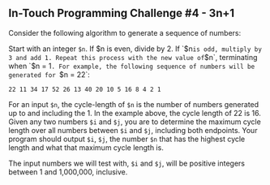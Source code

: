 ## In-Touch Programming Challenge #4 - 3n+1

Consider the following algorithm to generate a sequence of numbers:

Start with an integer `$n`. If $n is even, divide by 2. If `$n` is odd, multiply by 3 and add 1. Repeat this process with the new value of `$n`, terminating when `$n = 1`. For example, the following sequence of numbers will be generated for `$n = 22`:

	22 11 34 17 52 26 13 40 20 10 5 16 8 4 2 1

For an input `$n`, the cycle-length of `$n` is the number of numbers generated up to and including the 1. In the example above, the cycle length of 22 is 16. Given any two numbers `$i` and `$j`, you are to determine the maximum cycle length over all numbers between `$i` and `$j`, including both endpoints. Your program should output `$i`, `$j`, the number `$n` that has the highest cycle length and what that maximum cycle length is.

The input numbers we will test with, `$i` and `$j`, will be positive integers between 1 and 1,000,000, inclusive.
